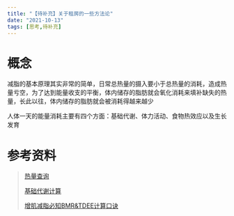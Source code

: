 ```yaml
---
title: "【待补充】关于租房的一些方法论"
date: "2021-10-13"
tags: [思考,待补充]
---
```


# 概念

减脂的基本原理其实非常的简单，日常总热量的摄入要小于总热量的消耗，造成热量亏空，为了达到能量收支的平衡，体内储存的脂肪就会氧化消耗来填补缺失的热量，长此以往，体内储存的脂肪就会被消耗得越来越少

人体一天的能量消耗主要有四个方面：基础代谢、体力活动、食物热效应以及生长发育

# 参考资料

> [热量查询](http://www.boohee.com/food)
>
> [基础代谢计算](http://psychologyandfitness.cn/bmrtdeecalculator/)
>
> [增肌减脂必知BMR&TDEE计算口诀](https://www.sohu.com/a/380044473_685943)

